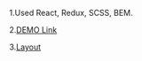 1.Used React, Redux, SCSS, BEM.

2.[DEMO Link](https://leonid1313.github.io/Cracker/)

3.[Layout](https://drive.google.com/drive/folders/1fGPHqJ8JYE-BD0dN178O4LLNq3FWxIV0)